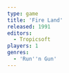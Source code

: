 ```yaml
---
type: game
title: 'Fire Land'
released: 1991
editors: 
  - Tropicsoft
players: 1
genres:
  - 'Run''n Gun'
---
```

